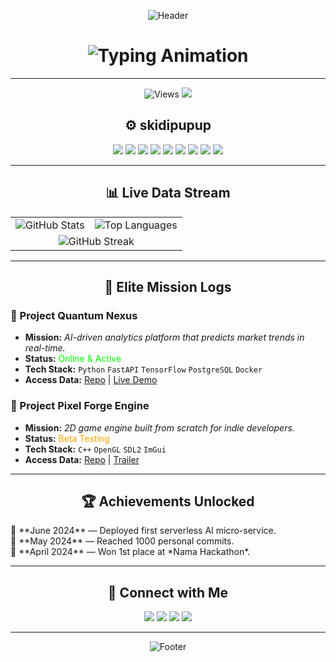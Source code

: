 <!-- ===== CYBERPUNK TERMINAL WELCOME ===== -->
<p align="center">
  <img src="https://capsule-render.vercel.app/api?type=waving&color=gradient&height=200&section=header&text=selamat%20datang%20&fontSize=50&fontColor=00ffff&animation=fadeIn" alt="Header"/>
</p>

<h1 align="center">
  <img src="https://readme-typing-svg.herokuapp.com?font=Fira+Code&weight=600&size=28&duration=3000&pause=1000&color=00FFFF&center=true&vCenter=true&width=600&lines=aku%2C+munirudin;dari_indonesia;Full_Stack_Developer;sistem_informasi;di;universitas_siber_asia" alt="Typing Animation"/>
</h1>

---

<!-- ===== DIGITAL IDENTITY ===== -->
<p align="center">
  <img src="https://komarev.com/ghpvc/?username=munirudin2024&label=Profile%20Views&style=flat-square&color=00ffff" alt="Views"/>
  <img src="https://img.shields.io/badge/Status-Online-00ff00?style=flat-square&logo=hackthebox&logoColor=white"/>
 <!-- 
  <img src="https://img.shields.io/badge/OS-Arch%20Linux-1793D1?style=flat-square&logo=arch-linux&logoColor=white"/>
</p>
 -->

<!-- ===== TECH ARSENAL ===== -->
<h2 align="center">⚙️ skidipupup</h2>
<p align="center">
  <img src="https://img.shields.io/badge/Python-3776AB?style=for-the-badge&logo=python&logoColor=white"/>
  <img src="https://img.shields.io/badge/JavaScript-F7DF1E?style=for-the-badge&logo=javascript&logoColor=black"/>
  <img src="https://img.shields.io/badge/TypeScript-3178C6?style=for-the-badge&logo=typescript&logoColor=white"/>
  <img src="https://img.shields.io/badge/React-20232A?style=for-the-badge&logo=react&logoColor=61DAFB"/>
  <img src="https://img.shields.io/badge/Next.js-000000?style=for-the-badge&logo=next.js&logoColor=white"/>
  <img src="https://img.shields.io/badge/Node.js-339933?style=for-the-badge&logo=node.js&logoColor=white"/>
  <img src="https://img.shields.io/badge/PostgreSQL-316192?style=for-the-badge&logo=postgresql&logoColor=white"/>
  <img src="https://img.shields.io/badge/Docker-2496ED?style=for-the-badge&logo=docker&logoColor=white"/>
  <img src="https://img.shields.io/badge/Unity-000000?style=for-the-badge&logo=unity&logoColor=white"/>
</p>

---

<!-- ===== REAL-TIME STATS MATRIX ===== -->
<h2 align="center">📊 Live Data Stream</h2>
<table align="center">
  <tr>
    <td><img src="https://github-readme-stats.vercel.app/api?username=munirudin2024&show_icons=true&theme=radical&hide_border=true&include_all_commits=true&count_private=true" alt="GitHub Stats"/></td>
    <td><img src="https://github-readme-stats.vercel.app/api/top-langs/?username=munirudin2024&layout=compact&theme=radical&hide_border=true" alt="Top Languages"/></td>
  </tr>
  <tr>
    <td colspan="2" align="center"><img src="https://streak-stats.demolab.com?user=munirudin2024&theme=radical&hide_border=true" alt="GitHub Streak"/></td>
  </tr>
</table>

---

<!-- ===== ELITE PROJECTS ===== -->
<h2 align="center">🚀 Elite Mission Logs</h2>

### 🔹 Project Quantum Nexus
- **Mission:** *AI-driven analytics platform that predicts market trends in real-time.*
- **Status:** <span style="color:#00ff00">Online & Active</span>
- **Tech Stack:** `Python` `FastAPI` `TensorFlow` `PostgreSQL` `Docker`
- **Access Data:** [Repo](https://github.com/munirudin2024/quantum-nexus) | [Live Demo](https://quantum-nexus.vercel.app)

### 🔹 Project Pixel Forge Engine
- **Mission:** *2D game engine built from scratch for indie developers.*
- **Status:** <span style="color:#ffa500">Beta Testing</span>
- **Tech Stack:** `C++` `OpenGL` `SDL2` `ImGui`
- **Access Data:** [Repo](https://github.com/munirudin2024/pixelforge) | [Trailer](https://youtu.be/*your-video-id*)

---

<!-- ===== ACHIEVEMENTS UNLOCKED ===== -->
<h2 align="center">🏆 Achievements Unlocked</h2>
<p>
  🏅 **June 2024** — Deployed first serverless AI micro-service.<br/>
  🏅 **May 2024** — Reached 1000 personal commits.<br/>
  🏅 **April 2024** — Won 1st place at *Nama Hackathon*.<br/>
</p>

---

<!-- ===== CONNECTIVITY MATRIX ===== -->
<h2 align="center">🔗 Connect with Me</h2>
<p align="center">
  <a href="https://linkedin.com/in/*your-linkedin-username*"><img src="https://img.shields.io/badge/LinkedIn-0077B5?style=for-the-badge&logo=linkedin&logoColor=white"/></a>
  <a href="https://twitter.com/*your-twitter-username*"><img src="https://img.shields.io/badge/Twitter-1DA1F2?style=for-the-badge&logo=twitter&logoColor=white"/></a>
  <a href="mailto:muhammadmunirudin26@gmail.com"><img src="https://img.shields.io/badge/Gmail-D14836?style=for-the-badge&logo=gmail&logoColor=white"/></a>
  <a href="https://wa.me/6281337694488"><img src="https://img.shields.io/badge/WhatsApp-25D366?style=for-the-badge&logo=whatsapp&logoColor=white"/></a>
</p>

---

<!-- ===== TERMINAL FOOTER ===== -->
<p align="center">
  <img src="https://capsule-render.vercel.app/api?type=rect&color=0f0f23&height=50&section=footer&text=End%20of%20Transmission&fontSize=14&fontColor=00ffff" alt="Footer"/>
</p>
